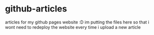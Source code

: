# github-articles
articles for my github pages website :D
im putting the files here so that i wont need to redeploy the website every time i upload a new article
